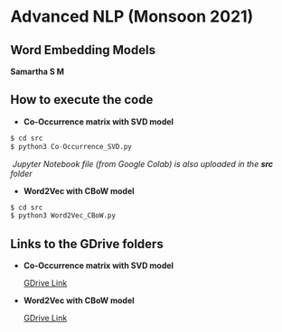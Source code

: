 # Advanced NLP (Monsoon 2021)

## Word Embedding Models

**Samartha S M**

## How to execute the code

* **Co-Occurrence matrix with SVD model**

```python
$ cd src
$ python3 Co-Occurrence_SVD.py
```

​	_Jupyter Notebook file (from Google Colab) is also uploaded in the **src** folder_

* **Word2Vec with CBoW model**

```python
$ cd src
$ python3 Word2Vec_CBoW.py
```

## Links to the GDrive folders

* **Co-Occurrence matrix with SVD model**

  [GDrive Link](https://drive.google.com/drive/folders/1Sx0GDx8BoREOze8Ig87FIVaquon6A7yf?usp=sharing)

* **Word2Vec with CBoW model**

  [GDrive Link](https://drive.google.com/drive/folders/11pPg29DiMGKRFcCrZItjeXbFbvor-AHk?usp=sharing)

